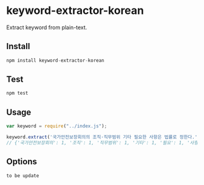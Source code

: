 # keyword-extractor-korean
Extract keyword from plain-text.

## Install

```js
npm install keyword-extractor-korean
```

## Test

```js
npm test
```

## Usage

```js
var keyword = require("../index.js");

keyword.extract('국가안전보장회의의 조직·직무범위 기타 필요한 사항은 법률로 정한다.');
// {'국가안전보장회의': 1, '조직': 1, '직무범위': 1, '기타': 1, '필요': 1, '사항': 1, '법률': 1}
```

## Options

```js
to be update
```
